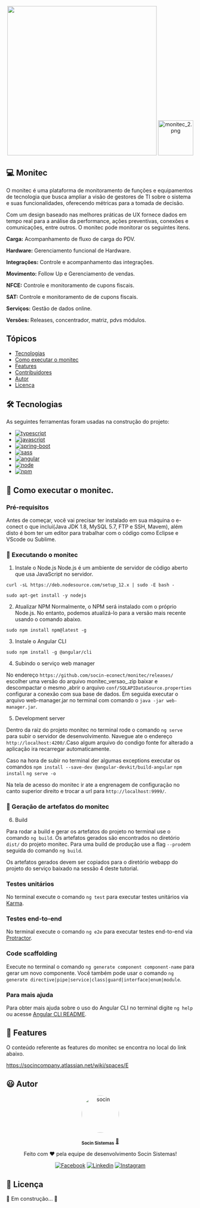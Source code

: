 
<p align="center"> 
      <img src="https://avatars.githubusercontent.com/u/48964967?v=4 width="350px" height="400px"/>
      <img src="https://static.wixstatic.com/media/b62a2d_c2df19675c714549aaa69b335bf37e13~mv2.png/v1/fill/w_188,h_188,al_c,q_85,usm_0.66_1.00_0.01/monitec_2.webp" alt="monitec_2.png" style="width: 94px; height: 94px; object-fit: cover; object-position: 50% 50%;">  
     
                                                                                                                                                 
<p align="center"> 

## 💻 Monitec
                 
O monitec é uma plataforma de monitoramento de funções e equipamentos de tecnologia que busca ampliar a visão de gestores de TI sobre o sistema e suas funcionalidades, oferecendo métricas para a tomada de decisão.
                 
Com um design baseado nas melhores práticas de UX fornece dados em tempo real para a análise da performance, ações preventivas, conexões e comunicações, entre outros. O monitec pode monitorar os seguintes itens.
                 
                 
<strong>Carga:</strong> Acompanhamento de fluxo de carga do PDV.

<strong>Hardware:</strong>  Gerenciamento funcional de Hardware.

<strong>Integrações:</strong> Controle e acompanhamento das integrações. 

<strong>Movimento:</strong> Follow Up e Gerenciamento de vendas.

<strong>NFCE:</strong> Controle e monitoramento de cupons fiscais.
                 
<strong>SAT:</strong> Controle e monitoramento de de cupons fiscais.
                 
<strong>Serviços:</strong> Gestão de dados online. 
                 
<strong>Versões:</strong> Releases, concentrador, matriz, pdvs  módulos. 
                 

## Tópicos

- [Tecnologias](#-Tecnologias)
- [Como executar o monitec](#-Como-executar-o-monitec)
- [Features](#-Features)
- [Contribuidores](#-Contribuidores)
- [Autor](#-Autor)
- [Licença](#-Licença)

## 🛠 Tecnologias

As seguintes ferramentas foram usadas na construção do projeto:
                 


<ul> 
  <li><a href="https://www.typescriptlang.org/">
    <img src="https://img.shields.io/badge/TypeScript_3.5.3-007ACC?style=for-the-badge&logo=typescript&logoColor=white" alt="typescript">
  </a></li>
  <li><a href="https://developer.mozilla.org/pt-BR/docs/Web/JavaScript">
    <img src="https://img.shields.io/badge/JavaScript-F7DF1E?style=for-the-badge&logo=javascript&logoColor=black" alt="javascript">
  </a> </li>
  <li><a href="https://spring.io/projects/spring-boot">
    <img src="https://img.shields.io/badge/HTML5-E34F26?&style=for-the-badge&logo=html5&logoColor=white" alt="spring-boot">
  </a></li>
  <li><a href="https://sass-lang.com/">
    <img src="https://img.shields.io/badge/Sass-CC6699?&style=for-the-badge&logo=sass&logoColor=white" alt="sass">
  </a></li>                                                                                                                      
  <li><a href="https://angular.io/">
    <img src="https://img.shields.io/badge/AngularJS_8.2.13-E23237?&style=for-the-badge&logo=angular&logoColor=white" alt="angular">
  </a></li> 
  <li><a href="https://nodejs.org/en/">
    <img src="https://img.shields.io/badge/Node.js-339933?style=for-the-badge&logo=nodedotjs&logoColor=white" alt="node">
  </a></li> 
  <li><a href="https://www.npmjs.com/">
    <img src="https://img.shields.io/badge/npm-CB3837?style=for-the-badge&logo=npm&logoColor=white" alt="npm">
  </a></li>                                                                                                                          
 </ul>                                                                                                                                           


## 🚀 Como executar o monitec.
                                                                                                             
### Pré-requisitos

Antes de começar, você vai precisar ter instalado em sua máquina o e-conect o que inclui(Java JDK 1.8, MySQL 5.7, FTP e SSH, Mavem), além disto é bom ter um editor para trabalhar com o código como Eclipse e VScode ou Sublime.


### 🎲 Executando o monitec

                                                                                                                 
1. Instale o Node.js
Node.js é um ambiente de servidor de código aberto que usa JavaScript no servidor.
 
  ```curl -sL https://deb.nodesource.com/setup_12.x | sudo -E bash -```
                                                                                                                 
  ```sudo apt-get install -y nodejs```   
                                                                                                              
2. Atualizar NPM
Normalmente, o NPM será instalado com o próprio Node.js. No entanto, podemos atualizá-lo para a versão mais recente usando o comando abaixo.

```sudo npm install npm@latest -g```                                                      
                                                                                                                 
3. Instale o Angular CLI    
                                                                                                                 
```sudo npm install -g @angular/cli```
                                                                                                             
4. Subindo o serviço web manager

No endereço `https://github.com/socin-econect/monitec/releases/` escolher uma versão do arquivo monitec_versao_.zip baixar e descompactar o mesmo ,abrir o arquivo `conf/SQLAPIDataSource.properties` configurar a conexão com sua base de dados. Em seguida executar o arquivo web-manager.jar no terminal com comando o `java -jar web-manager.jar`.
                                                                                                             
5. Development server
                                                                                                             
Dentro da raiz do projeto monitec no terminal rode o comando `ng serve` para subir o servidor de desenvolvimento. Navegue ate o endereço `http://localhost:4200/`.Caso algum arquivo do condigo fonte for alterado a aplicação ira recarregar automaticamente.

Caso na hora de subir no terminal der algumas exceptions executar os comandos `npm install --save-dev @angular-devkit/build-angular`
`npm install`
`ng serve -o`
                                                                                                             
Na tela de acesso do monitec ir ate a engrenagem de configuração no canto superior direito e trocar a url para `http://localhost:9999/`.

### 🎁 Geração de artefatos do monitec                                                                                                            

6. Build

Para rodar a build e gerar os artefatos do projeto no terminal use o comando `ng build`. Os artefatos gerados são encontrados no diretório `dist/` do projeto monitec. Para uma build de produção use a flag `--prod`em seguida do comando `ng build`.

Os artefatos gerados devem ser copiados para o diretório webapp do projeto do serviço baixado na sessão 4 deste tutorial.
                                                                                                            
<h3>Testes unitários</h3>

No terminal execute o comando `ng test` para executar testes unitários via [Karma](https://karma-runner.github.io).

<h3>Testes end-to-end</h3>
                                                                                                             
No terminal execute o comando `ng e2e` para executar testes end-to-end via [Protractor](http://www.protractortest.org/).
                                                                                                             
<h3>Code scaffolding</h3>
                                                                                                             
Execute no terminal o comando `ng generate component component-name` para gerar um novo componente. Você também pode usar o comando `ng generate directive|pipe|service|class|guard|interface|enum|module`.                                                                                                             
<h3>Para mais ajuda</h3>
                                                                                                             
Para obter mais ajuda sobre o uso do Angular CLI no terminal digite `ng help` ou acesse [Angular CLI README](https://github.com/angular/angular-cli/blob/master/README.md).                                                                                                            

## 💫 Features

O conteúdo referente as features do monitec se encontra no local  do link abaixo.

https://socincompany.atlassian.net/wiki/spaces/E

## 😃 Autor

<p align="center"> 
   <a href="https://www.socin.com.br/">
      <img style="border-radius: 50%;" src="https://avatars.githubusercontent.com/u/48964967?v=4" width="100px;" alt="socin"/>
   </a>
</p>
<p align="center"> 
      <sub><b>Socin Sistemas</b></sub></a> <a href="https://www.socin.com.br/" title="Socin">🚀</a>
<p align="center"> 
 Feito com ❤️  pela equipe de desenvolvimento Socin Sistemas!
</p>
<p align="center"> 
 <a href="https://www.facebook.com/socinsistemas"><img src="https://img.shields.io/badge/Facebook-1877F2?style=for-the-badge&logo=facebook&logoColor=white" alt="Facebook"></a>
<a href="https://www.linkedin.com/company/socinsistemas/"><img src="https://img.shields.io/badge/LinkedIn-0077B5?style=for-the-badge&logo=linkedin&logoColor=white" alt="Linkedin"></a>
<a href="https://www.instagram.com/socinsistemas/?hl=pt-br"><img src="https://img.shields.io/badge/Instagram-E4405F?style=for-the-badge&logo=instagram&logoColor=white" alt="Instagram"></a> 
</p>

## 📝 Licença

🚧 Em construção... 🚧

